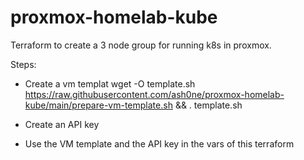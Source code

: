 # proxmox-homelab-kube

Terraform to create a 3 node group for running k8s in proxmox.

Steps:
- Create a vm templat
 wget -O template.sh https://raw.githubusercontent.com/ash0ne/proxmox-homelab-kube/main/prepare-vm-template.sh && . template.sh

- Create an API key
- Use the VM template and the API key in the vars of this terraform

